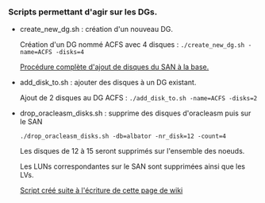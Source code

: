 ### Scripts permettant d'agir sur les DGs.

* create_new_dg.sh : création d'un nouveau DG.

	Création d'un DG nommé ACFS avec 4 disques : `./create_new_dg.sh -name=ACFS -disks=4`

	[Procédure complète d'ajout de disques du SAN à la base.](https://github.com/PhilippeLeroux/plescripts/wiki/01-Ajout-de-disques-sur-des-DGs-Oracle)

* add_disk_to.sh : ajouter des disques à un DG existant.

	Ajout de 2 disques au DG ACFS : `./add_disk_to.sh -name=ACFS -disks=2`

* drop_oracleasm_disks.sh : supprime des disques d'oracleasm puis sur le SAN

	`./drop_oracleasm_disks.sh -db=albator -nr_disk=12 -count=4`

	Les disques de 12 à 15 seront supprimés sur l'ensemble des noeuds.

	Les LUNs correspondantes sur le SAN sont supprimées ainsi que les LVs.

	[Script créé suite à l'écriture de cette page de wiki](https://github.com/PhilippeLeroux/plescripts/wiki/02-Suppression-de-disques-sur-des-DGs-Oracle)
